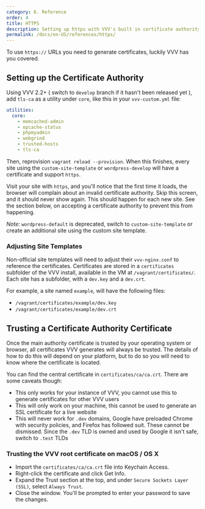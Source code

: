 ```yaml
---
category: 6. Reference
order: 4
title: HTTPS
description: Setting up https with VVV's built in certificate authority
permalink: /docs/en-US/references/https/
---
```


To use `https://` URLs you need to generate certificates, luckily VVV has you covered.

## Setting up the Certificate Authority

Using VVV 2.2+ ( switch to `develop` branch if it hasn't been released yet ), add `tls-ca` as a utility under `core`, like this in your `vvv-custom.yml` file:

```YAML
utilities:
  core:
    - memcached-admin
    - opcache-status
    - phpmyadmin
    - webgrind
    - trusted-hosts
    - tls-ca
```

Then, reprovision `vagrant reload --provision`. When this finishes, every site using the `custom-site-template` or `wordpress-develop` will have a certificate and support `https`.

Visit your site with `https`, and you'll notice that the first time it loads, the browser will complain about an invalid certificate authority. Skip this screen, and it should never show again. This should happen for each new site. See the section below, on accepting a certificate authority to prevent this from happening.

*Note:* `wordpress-default` is deprecated, switch to `custom-site-template` or create an additional site using the custom site template.

### Adjusting Site Templates

Non-official site templates will need to adjust their `vvv-nginx.conf` to reference the certificates. Certificates are stored in a `certificates` subfolder of the VVV install, available in the VM at `/vagrant/certificates/`. Each site has a subfolder, with a `dev.key` and a `dev.crt`.

For example, a site named `example`, will have the following files:

 - `/vagrant/certificates/example/dev.key`
 - `/vagrant/certificates/example/dev.crt`

## Trusting a Certificate Authority Certificate

Once the main authority certificate is trusted by your operating system or browser, all certificates VVV generates will always be trusted. The details of how to do this will depend on your platform, but to do so you will need to know where the certificate is located.

You can find the central certificate in `certificates/ca/ca.crt`. There are some caveats though:

 - This only works for your instance of VVV, you cannot use this to generate certificates for other VVV users
 - This will only work on your machine, this cannot be used to generate an SSL certificate for a live website
 - This will never work for `.dev` domains, Google have preloaded Chrome with security policies, and Firefox has followed suit. These cannot be dismissed. Since the `.dev` TLD is owned and used by Google it isn't safe, switch to `.test` TLDs

### Trusting the VVV root certificate on macOS / OS X

* Import the `certificates/ca/ca.crt` file into Keychain Access.
* Right-click the certificate and click Get Info.
* Expand the Trust section at the top, and under `Secure Sockets Layer (SSL)`, select `Always Trust`.
* Close the window. You'll be prompted to enter your password to save the changes.
